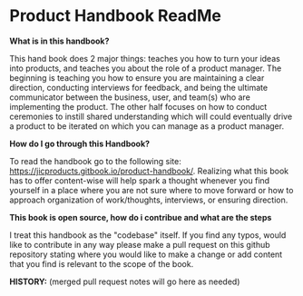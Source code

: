 # Product Handbook ReadMe
 **What is in this handbook?**

This hand book does 2 major things: teaches you how to turn your ideas into products, and teaches you about the role of a product manager.
The beginning is teaching you how to ensure you are maintaining a clear direction, conducting interviews for feedback, and being the ultimate communicator between the business, user, and team(s) who are implementing the product. The other half focuses on how to conduct ceremonies to instill shared understanding which will could eventually drive a product to be iterated on which you can manage as a product manager.

**How do I go through this Handbook?**

To read the handbook go to the following site: https://jicproducts.gitbook.io/product-handbook/. Realizing what this book has to offer content-wise will help spark a thought whenever you find yourself in a place where you are not sure where to move forward or how to approach organization of work/thoughts, interviews, or ensuring direction.

**This book is open source, how do i contribue and what are the steps**

I treat this handbook as the "codebase" itself.  If you find any typos, would like to contribute in any way please make a pull request on this github repository stating where you would like to make a change or add content that you find is relevant to the scope of the book.

**HISTORY:**
(merged pull request notes will go here as needed)
